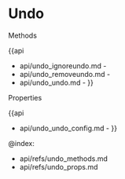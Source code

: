 Undo 
=============

<div class='h2'>Methods</div>

{{api
- api/undo_ignoreundo.md - 
- api/undo_removeundo.md - 
- api/undo_undo.md - 
}}


<div class='h2'>Properties</div>

{{api
- api/undo_undo_config.md - 
}}





@index:
- api/refs/undo_methods.md
- api/refs/undo_props.md

